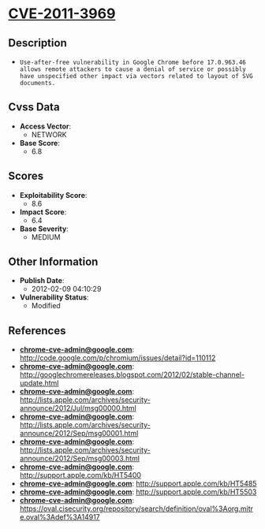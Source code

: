 
# [CVE-2011-3969](https://cve.mitre.org/cgi-bin/cvename.cgi?name=CVE-2011-3969)

## Description

- `Use-after-free vulnerability in Google Chrome before 17.0.963.46 allows remote attackers to cause a denial of service or possibly have unspecified other impact via vectors related to layout of SVG documents.`

## Cvss Data

- **Access Vector**:
  - NETWORK
- **Base Score**:
  - 6.8

## Scores

- **Exploitability Score**:
  - 8.6
- **Impact Score**:
  - 6.4
- **Base Severity**:
  - MEDIUM

## Other Information

- **Publish Date**:
  - 2012-02-09 04:10:29
- **Vulnerability Status**:
  - Modified

## References

- **chrome-cve-admin@google.com**: http://code.google.com/p/chromium/issues/detail?id=110112
- **chrome-cve-admin@google.com**: http://googlechromereleases.blogspot.com/2012/02/stable-channel-update.html
- **chrome-cve-admin@google.com**: http://lists.apple.com/archives/security-announce/2012/Jul/msg00000.html
- **chrome-cve-admin@google.com**: http://lists.apple.com/archives/security-announce/2012/Sep/msg00001.html
- **chrome-cve-admin@google.com**: http://lists.apple.com/archives/security-announce/2012/Sep/msg00003.html
- **chrome-cve-admin@google.com**: http://support.apple.com/kb/HT5400
- **chrome-cve-admin@google.com**: http://support.apple.com/kb/HT5485
- **chrome-cve-admin@google.com**: http://support.apple.com/kb/HT5503
- **chrome-cve-admin@google.com**: https://oval.cisecurity.org/repository/search/definition/oval%3Aorg.mitre.oval%3Adef%3A14917
